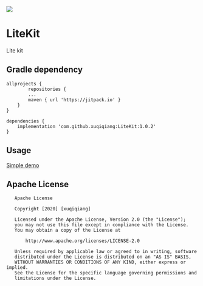 [![](https://jitpack.io/v/xuqiqiang/LiteKit.svg)](https://jitpack.io/#xuqiqiang/LiteKit)

# LiteKit
Lite kit

## Gradle dependency

```
allprojects {
        repositories {
        ...
        maven { url 'https://jitpack.io' }
    }
}

dependencies {
	implementation 'com.github.xuqiqiang:LiteKit:1.0.2'
}
```

## Usage

[Simple demo](https://github.com/xuqiqiang/LiteKit/blob/main/demo/src/main/java/com/xuqiqiang/litekit/demo/MainActivity.java)

## Apache License
       Apache License

       Copyright [2020] [xuqiqiang]

       Licensed under the Apache License, Version 2.0 (the "License");
       you may not use this file except in compliance with the License.
       You may obtain a copy of the License at

           http://www.apache.org/licenses/LICENSE-2.0

       Unless required by applicable law or agreed to in writing, software
       distributed under the License is distributed on an "AS IS" BASIS,
       WITHOUT WARRANTIES OR CONDITIONS OF ANY KIND, either express or implied.
       See the License for the specific language governing permissions and
       limitations under the License.
